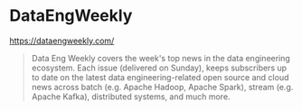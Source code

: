 # DataEngWeekly

https://dataengweekly.com/

> Data Eng Weekly covers the week's top news in the data engineering ecosystem. Each issue (delivered on Sunday), keeps subscribers up to date on the latest data engineering-related open source and cloud news across batch (e.g. Apache Hadoop, Apache Spark), stream (e.g. Apache Kafka), distributed systems, and much more.
